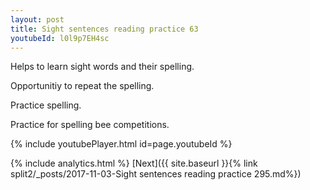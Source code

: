 ```yaml
---
layout: post
title: Sight sentences reading practice 63
youtubeId: l0l9p7EH4sc
---
```

 
 
Helps to learn sight words and their spelling.

Opportunitiy to repeat the spelling. 

Practice spelling. 
 
Practice for spelling bee competitions. 
 
{% include youtubePlayer.html id=page.youtubeId %}
 
 
{% include analytics.html %} 
[Next]({{ site.baseurl }}{% link  split2/_posts/2017-11-03-Sight sentences reading practice 295.md%})
 
